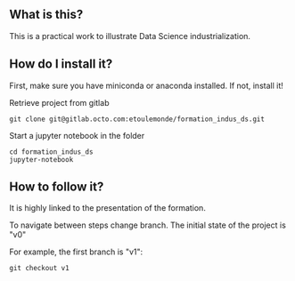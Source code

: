 What is this?
-------------

This is a practical work to illustrate Data Science industrialization.

How do I install it?
-------------------
First, make sure you have miniconda or anaconda installed. If not, install it!

Retrieve project from gitlab
```
git clone git@gitlab.octo.com:etoulemonde/formation_indus_ds.git
```

Start a jupyter notebook in the folder
```
cd formation_indus_ds
jupyter-notebook
```

How to follow it?
------------------

It is highly linked to the presentation of the formation.

To navigate between steps change branch. The initial state of the project is "v0"

For example, the first branch is "v1":
```
git checkout v1
```
